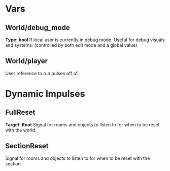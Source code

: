 # Vars
## World/debug_mode
**Type: bool**
If local user is currently in debug mode. Useful for debug visuals and systems. (controlled by both edit mode and a global value)
## World/player
User reference to run pulses off of.
# Dynamic Impulses
## FullReset
**Target: Root**
Signal for rooms and objects to listen to for when to be reset with the world.
## SectionReset
Signal for rooms and objects to listen to for when to be reset with the section.

